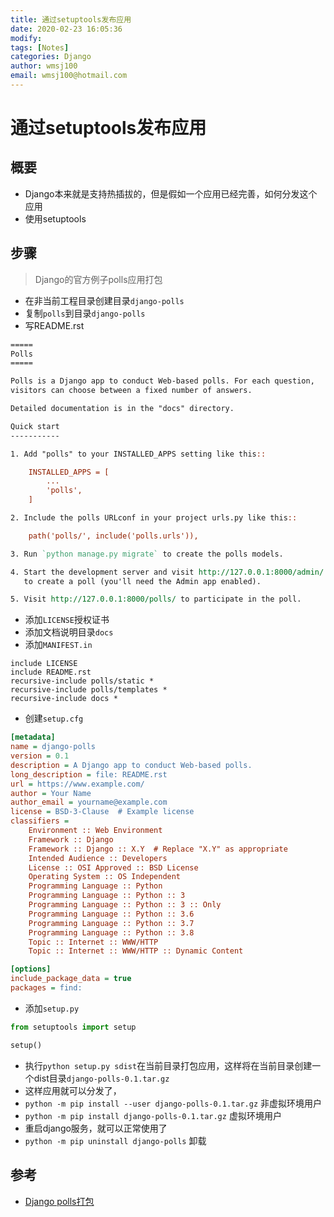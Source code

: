 ```yaml
---
title: 通过setuptools发布应用
date: 2020-02-23 16:05:36
modify: 
tags: [Notes]
categories: Django
author: wmsj100
email: wmsj100@hotmail.com
---
```


# 通过setuptools发布应用

## 概要

- Django本来就是支持热插拔的，但是假如一个应用已经完善，如何分发这个应用
- 使用setuptools

## 步骤

> Django的官方例子polls应用打包

- 在非当前工程目录创建目录`django-polls`
- 复制`polls`到目录`django-polls`
- 写README.rst
```README.rst
=====
Polls
=====

Polls is a Django app to conduct Web-based polls. For each question,
visitors can choose between a fixed number of answers.

Detailed documentation is in the "docs" directory.

Quick start
-----------

1. Add "polls" to your INSTALLED_APPS setting like this::

    INSTALLED_APPS = [
        ...
        'polls',
    ]

2. Include the polls URLconf in your project urls.py like this::

    path('polls/', include('polls.urls')),

3. Run `python manage.py migrate` to create the polls models.

4. Start the development server and visit http://127.0.0.1:8000/admin/
   to create a poll (you'll need the Admin app enabled).

5. Visit http://127.0.0.1:8000/polls/ to participate in the poll.
```
- 添加`LICENSE`授权证书
- 添加文档说明目录`docs`
- 添加`MANIFEST.in`
```MANIFEST.in
include LICENSE
include README.rst
recursive-include polls/static *
recursive-include polls/templates *
recursive-include docs *
```
- 创建`setup.cfg`
```setup.cfg
[metadata]
name = django-polls
version = 0.1
description = A Django app to conduct Web-based polls.
long_description = file: README.rst
url = https://www.example.com/
author = Your Name
author_email = yourname@example.com
license = BSD-3-Clause  # Example license
classifiers =
    Environment :: Web Environment
    Framework :: Django
    Framework :: Django :: X.Y  # Replace "X.Y" as appropriate
    Intended Audience :: Developers
    License :: OSI Approved :: BSD License
    Operating System :: OS Independent
    Programming Language :: Python
    Programming Language :: Python :: 3
    Programming Language :: Python :: 3 :: Only
    Programming Language :: Python :: 3.6
    Programming Language :: Python :: 3.7
    Programming Language :: Python :: 3.8
    Topic :: Internet :: WWW/HTTP
    Topic :: Internet :: WWW/HTTP :: Dynamic Content

[options]
include_package_data = true
packages = find:
```
- 添加`setup.py`
```setup.py
from setuptools import setup

setup()
```
- 执行`python setup.py sdist`在当前目录打包应用，这样将在当前目录创建一个dist目录`django-polls-0.1.tar.gz`
- 这样应用就可以分发了，
- `python -m pip install --user django-polls-0.1.tar.gz`  非虚拟环境用户
- `python -m pip install django-polls-0.1.tar.gz`  虚拟环境用户
- 重启django服务，就可以正常使用了
- `python -m pip uninstall django-polls` 卸载

## 参考

- [Django polls打包](https://docs.djangoproject.com/zh-hans/3.0/intro/reusable-apps/)
